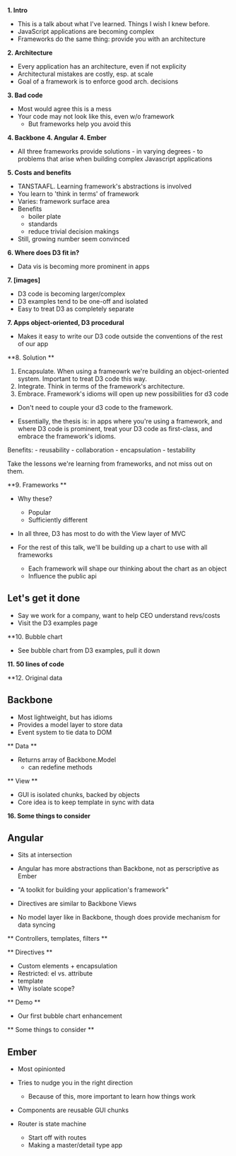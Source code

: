 **1. Intro**  

  - This is a talk about what I've learned. Things I wish I knew before.
  - JavaScript applications are becoming complex
  - Frameworks do the same thing: provide you with an architecture

**2. Architecture**  

  - Every application has an architecture, even if not explicity
  - Architectural mistakes are costly, esp. at scale
  - Goal of a framework is to enforce good arch. decisions

**3. Bad code**

  - Most would agree this is a mess
  - Your code may not look like this, even w/o framework
    - But frameworks help you avoid this

**4. Backbone**
**4. Angular**
**4. Ember**
  
  - All three frameworks provide solutions - in varying degrees -
to problems that arise when building complex Javascript applications
  
**5. Costs and benefits**

  - TANSTAAFL. Learning framework's abstractions is involved
  - You learn to 'think in terms' of framework 
  - Varies: framework surface area
  - Benefits
    - boiler plate
    - standards
    - reduce trivial decision makings
  - Still, growing number seem convinced

**6. Where does D3 fit in?**

  - Data vis is becoming more prominent in apps

**7. [images]**

  - D3 code is becoming larger/complex
  - D3 examples tend to be one-off and isolated
  - Easy to treat D3 as completely separate

**7. Apps object-oriented, D3 procedural**

  - Makes it easy to write our D3 code outside the conventions  of the rest of our app

**8. Solution **

  1. Encapsulate. When using a frameowrk we're building an object-oriented system. Important to treat D3 code this way.
  2. Integrate. Think in terms of the framework's architecture.
  3. Embrace. Framework's idioms will open up new possibilities for d3 code 

  - Don't need to couple your d3 code to the framework.

  - Essentially, the thesis is: in apps where you're using a framework, and where D3 code is prominent, treat your D3 code as first-class, and embrace the framework's idioms.

  Benefits:
    - reusability
    - collaboration
    - encapsulation
    - testability

  Take the lessons we're learning from frameworks, and not miss out on them.

**9. Frameworks **

  - Why these?
    - Popular
    - Sufficiently different

  - In all three, D3 has most to do with the View layer of MVC

  - For the rest of this talk, we'll be building up a chart to use with all frameworks
    - Each framework will shape our thinking about the chart as an object
    - Influence the public api


Let's get it done
---------------------

  - Say we work for a company, want to help CEO understand revs/costs
  - Visit the D3 examples page

**10. Bubble chart

  - See bubble chart from D3 examples, pull it down

**11. 50 lines of code**

**12. Original data
  

Backbone
--------

  - Most lightweight, but has idioms
  - Provides a model layer to store data
  - Event system to tie data to DOM

** Data **

  - Returns array of Backbone.Model
    - can redefine methods

** View **

  - GUI is isolated chunks, backed by objects
  - Core idea is to keep template in sync with data

**16. Some things to consider**


Angular
--------

  - Sits at intersection
  - Angular has more abstractions than Backbone, not as perscriptive as Ember
  - "A toolkit for building your application's framework"

  - Directives are similar to Backbone Views
  - No model layer like in Backbone, though does provide mechanism for data syncing

** Controllers, templates, filters **

** Directives **

  - Custom elements + encapsulation
  - Restricted: el vs. attribute
  - template
  - Why isolate scope?

** Demo **

  - Our first bubble chart enhancement

** Some things to consider **


Ember
-----

  - Most opinionted
  - Tries to nudge you in the right direction
    - Because of this, more important to learn how things work
  
  - Components are reusable GUI chunks
  - Router is state machine
    - Start off with routes
    - Making a master/detail type app





























